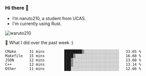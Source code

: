 ### Hi there 👋

- I’m naruto210, a student from UCAS.
- I'm currently using Rust.

<img src="https://komarev.com/ghpvc/?username=waruto210" alt="waruto210" />

🔭 What I did over the past week :)

<!--START_SECTION:waka-->
```text
CMake      31 mins         ████████▒░░░░░░░░░░░░░░░░   33.65 % 
Makefile   15 mins         ████▒░░░░░░░░░░░░░░░░░░░░   16.68 % 
JSON       12 mins         ███▒░░░░░░░░░░░░░░░░░░░░░   13.60 % 
C++        12 mins         ███▒░░░░░░░░░░░░░░░░░░░░░   13.14 % 
Other      11 mins         ███░░░░░░░░░░░░░░░░░░░░░░   12.66 % 
```
<!--END_SECTION:waka-->
